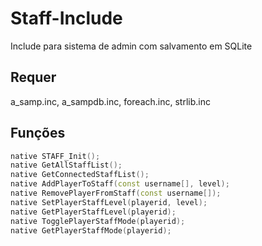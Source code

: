 # Staff-Include
Include para sistema de admin com salvamento em SQLite

## Requer
a_samp.inc, a_sampdb.inc, foreach.inc, strlib.inc

## Funções
```cpp
native STAFF_Init();
native GetAllStaffList();
native GetConnectedStaffList();
native AddPlayerToStaff(const username[], level);
native RemovePlayerFromStaff(const username[]);
native SetPlayerStaffLevel(playerid, level);
native GetPlayerStaffLevel(playerid);
native TogglePlayerStaffMode(playerid);
native GetPlayerStaffMode(playerid);
```

